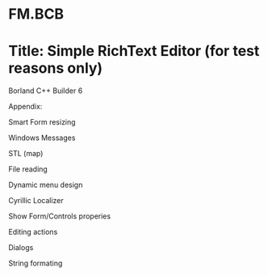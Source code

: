 # FM.BCB

# Title: Simple RichText Editor (for test reasons only)

Borland C++ Builder 6

Appendix:

Smart Form resizing

Windows Messages

STL (map)

File reading

Dynamic menu design

Cyrillic Localizer

Show Form/Controls properies

Editing actions

Dialogs

String formating

